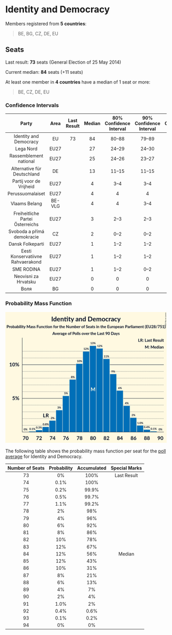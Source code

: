 # Identity and Democracy

Members registered from **5 countries**:

> BE, BG, CZ, DE, EU

## Seats

Last result: **73** seats (General Election of 25 May 2014)

Current median: **84** seats (+11 seats)

At least one member in **4 countries** have a median of 1 seat or more:

> BE, CZ, DE, EU

### Confidence Intervals

| Party | Area | Last Result | Median | 80% Confidence Interval | 90% Confidence Interval | 95% Confidence Interval | 99% Confidence Interval |
|:-----:|:----:|:-----------:|:------:|:-----------------------:|:-----------------------:|:-----------------------:|:-----------------------:|
| Identity and Democracy | EU | 73 | 84 | 80–88 | 79–89 | 78–90 | 76–92 |
| Lega Nord | EU27 | | 27 | 24–29 | 24–30 | 23–30 | 22–31 |
| Rassemblement national | EU27 | | 25 | 24–26 | 23–27 | 22–27 | 21–28 |
| Alternative für Deutschland | DE | | 13 | 11–15 | 11–15 | 10–15 | 10–15 |
| Partij voor de Vrijheid | EU27 | | 4 | 3–4 | 3–4 | 3–4 | 3–5 |
| Perussuomalaiset | EU27 | | 4 | 4 | 4 | 3–4 | 3–5 |
| Vlaams Belang | BE-VLG | | 4 | 4 | 3–4 | 3–4 | 3–4 |
| Freiheitliche Partei Österreichs | EU27 | | 3 | 2–3 | 2–3 | 2–3 | 2–4 |
| Svoboda a přímá demokracie | CZ | | 2 | 0–2 | 0–2 | 0–2 | 0–3 |
| Dansk Folkeparti | EU27 | | 1 | 1–2 | 1–2 | 1–2 | 1–2 |
| Eesti Konservatiivne Rahvaerakond | EU27 | | 1 | 1–2 | 1–2 | 1–2 | 1–2 |
| SME RODINA | EU27 | | 1 | 1–2 | 0–2 | 0–2 | 0–2 |
| Neovisni za Hrvatsku | EU27 | | 0 | 0 | 0 | 0 | 0 |
| Воля | BG | | 0 | 0 | 0 | 0 | 0 |

### Probability Mass Function

![Graph with seats probability mass function not yet produced](average-2020-01-31-seats-pmf-identityanddemocracy.png "Seats Probability Mass Function")

The following table shows the probability mass function per seat for the [poll average](average-2020-01-31.html) for Identity and Democracy.

| Number of Seats | Probability | Accumulated | Special Marks |
|:---------------:|:-----------:|:-----------:|:-------------:|
| 73 | 0% | 100% | Last Result |
| 74 | 0.1% | 100% |  |
| 75 | 0.2% | 99.9% |  |
| 76 | 0.5% | 99.7% |  |
| 77 | 1.1% | 99.2% |  |
| 78 | 2% | 98% |  |
| 79 | 4% | 96% |  |
| 80 | 6% | 92% |  |
| 81 | 8% | 86% |  |
| 82 | 10% | 78% |  |
| 83 | 12% | 67% |  |
| 84 | 12% | 56% | Median |
| 85 | 12% | 43% |  |
| 86 | 10% | 31% |  |
| 87 | 8% | 21% |  |
| 88 | 6% | 13% |  |
| 89 | 4% | 7% |  |
| 90 | 2% | 4% |  |
| 91 | 1.0% | 2% |  |
| 92 | 0.4% | 0.6% |  |
| 93 | 0.1% | 0.2% |  |
| 94 | 0% | 0% |  |


